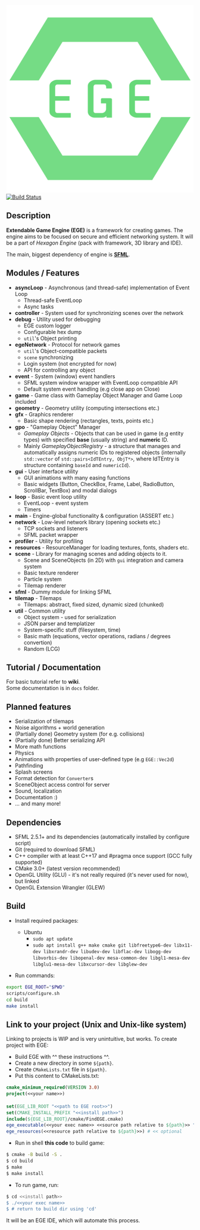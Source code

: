 ![Icon](https://raw.githubusercontent.com/hexagon-engine/resources/main/icons/hexagon-ege-ghi.svg.png)  
[![Build Status](https://travis-ci.com/hexagon-engine/ege.svg?branch=master)](https://travis-ci.com/hexagon-engine/ege)  

## Description
**Extendable Game Engine (EGE)** is a framework for creating games. The engine aims to be focused on secure and efficient networking system. It will be a part of *Hexagon Engine* (pack with framework, 3D library and IDE).

The main, biggest dependency of engine is [**SFML**](https://github.com/sfml/SFML).

## Modules / Features
* **asyncLoop** - Asynchronous (and thread-safe) implementation of Event Loop
   * Thread-safe EventLoop
   * Async tasks
* **controller** - System used for synchronizing scenes over the network
* **debug** - Utility used for debugging
   * EGE custom logger
   * Configurable hex dump
   * `util`'s Object printing
* **egeNetwork** - Protocol for network games
   * `util`'s Object-compatible packets
   * `scene` synchronizing
   * Login system (not encrypted for now)
   * API for controlling any object
* **event** - System (window) event handlers
   * SFML system window wrapper with EventLoop compatible API
   * Default system event handling (e.g close app on Close)
* **game** - Game class with Gameplay Object Manager and Game Loop included
* **geometry** - Geometry utility (computing intersections etc.)
* **gfx** - Graphics renderer
   * Basic shape rendering (rectangles, texts, points etc.)
* **gpo** - "Gameplay Object" Manager
   * *Gameplay Objects* - Objects that can be used in game (e.g entity types) with specified **base** (usually string) and **numeric** ID.
   * Mainly *GameplayObjectRegistry* - a structure that manages and automatically assigns numeric IDs to registered objects (internally `std::vector` of `std::pairs<IdTEntry, ObjT*>`, where IdTEntry is structure containing `baseId` and `numericId`).
* **gui** - User interface utility
   * GUI animations with many easing functions
   * Basic widgets (Button, CheckBox, Frame, Label, RadioButton, ScrollBar, TextBox) and modal dialogs
* **loop** - Basic event loop utility
   * EventLoop - event system
   * Timers
* **main** - Engine-global functionality & configuration (ASSERT etc.)
* **network** - Low-level network library (opening sockets etc.)
   * TCP sockets and listeners
   * SFML packet wrapper
* **profiler** - Utility for profiling
* **resources** - ResourceManager for loading textures, fonts, shaders etc.
* **scene** - Library for managing scenes and adding objects to it.
   * Scene and SceneObjects (in 2D) with `gui` integration and camera system
   * Basic texture renderer
   * Particle system
   * Tilemap renderer
* **sfml** - Dummy module for linking SFML
* **tilemap** - Tilemaps
   * Tilemaps: abstract, fixed sized, dynamic sized (chunked)
* **util** - Common utility
   * Object system - used for serialization
   * JSON parser and templatizer
   * System-specific stuff (filesystem, time)
   * Basic math (equations, vector operations, radians / degrees convertion)
   * Random (LCG)

## Tutorial / Documentation
For basic tutorial refer to **wiki**.  
Some documentation is in `docs` folder.

## Planned features
* Serialization of tilemaps
* Noise algorithms + world generation
* (Partially done) Geometry system (for e.g. collisions)
* (Partially done) Better serializing API
* More math functions
* Physics
* Animations with properties of user-defined type (e.g `EGE::Vec2d`)
* Pathfinding
* Splash screens
* Format detection for `Converter`s
* SceneObject access control for server
* Sound, localization
* Documentation :)
* ... and many more!

## Dependencies
* SFML 2.5.1+ and its dependencies (automatically installed by configure script)
* Git (required to download SFML)
* C++ compiler with at least C++17 and #pragma once support (GCC fully supported)
* CMake 3.0+ (latest version recommended)
* OpenGL Utility (GLU) - it's not really required (it's never used for now), but linked
* OpenGL Extension Wrangler (GLEW)

## Build
* Install required packages:
  * Ubuntu
    - `sudo apt update`
    - `sudo apt install g++ make cmake git libfreetype6-dev libx11-dev libxrandr-dev libudev-dev libflac-dev libogg-dev libvorbis-dev libopenal-dev mesa-common-dev libgl1-mesa-dev libglu1-mesa-dev libxcursor-dev libglew-dev`

* Run commands:
```bash
export EGE_ROOT="$PWD"
scripts/configure.sh
cd build
make install
```

## Link to your project (Unix and Unix-like system)
Linking to projects is WIP and is very unintuitive, but works.
To create project with EGE:

* Build EGE with ^^ these instructions ^^.
* Create a new directory in some `${path}`.
* Create `CMakeLists.txt` file in `${path}`.
* Put this content to CMakeLists.txt:
```cmake
cmake_minimum_required(VERSION 3.0)
project(<<your name>>)

set(EGE_LIB_ROOT "<<path to EGE root>>")
set(CMAKE_INSTALL_PREFIX "<<install path>>")
include(${EGE_LIB_ROOT}/cmake/FindEGE.cmake)
ege_executable(<<your exec name>> <<source path relative to ${path}>> "ege-gui;ege-resources;..other modules..")
ege_resources(<<resource path relative to ${path}>>) # << optional

```
* Run in shell **this code** to build game:
```bash
$ cmake -B build -S .
$ cd build
$ make
$ make install
```
* To run game, run:
```bash
$ cd <<install path>>
$ ./<<your exec name>>
$ # return to build dir using 'cd'
```

It will be an EGE IDE, which will automate this process.
